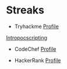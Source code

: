 # Streaks

- Tryhackme
[Profile](https://tryhackme.com/p/vasanthabalaji)

[Intropocscripting](https://tryhackme.com/r/room/intropocscripting)

- CodeChef 
[Profile](https://www.codechef.com/users/vasanthabalaji)

- HackerRank 
[Profile](https://www.hackerrank.com/profile/vasanthabalaji08)
